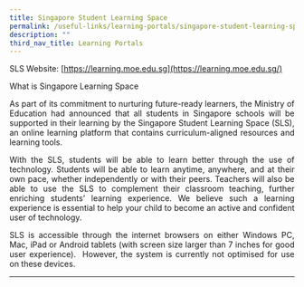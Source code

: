 ```yaml
---
title: Singapore Student Learning Space
permalink: /useful-links/learning-portals/singapore-student-learning-space/
description: ""
third_nav_title: Learning Portals
---
```

SLS Website: [https://learning.moe.edu.sg](https://learning.moe.edu.sg/)

What is Singapore Learning Space

<p align="justify">As part of its commitment to nurturing future-ready learners, the Ministry of Education had announced that all students in Singapore schools will be supported in their learning by the Singapore Student Learning Space (SLS), an online learning platform that contains curriculum-aligned resources and learning tools.</p>

<p align="justify">With the SLS, students will be able to learn better through the use of technology. Students will be able to learn anytime, anywhere, and at their own pace, whether independently or with their peers. Teachers will also be able to use the SLS to complement their classroom teaching, further enriching students’ learning experience. We believe such a learning experience is essential to help your child to become an active and confident user of technology.</p>

<p align="justify">SLS is accessible through the internet browsers on either Windows PC, Mac, iPad or Android tablets (with screen size larger than 7 inches for good user experience).  However, the system is currently not optimised for use on these devices.</p>

* * *